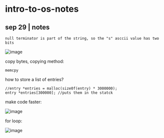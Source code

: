 # intro-to-os-notes

## sep 29 | notes

```
null terminator is part of the string, so the "s" asccii value has two bits
```
![image](https://user-images.githubusercontent.com/88512549/193122055-4c6d7c87-fc0a-43af-a16c-ffd1d938b82b.png)



copy bytes, copying method: 
```
memcpy
```

how to store a list of entries? 
```
//entry *entries = malloc(size0f(entry) * 3000000);
entry *entries[300000]; //puts them in the statck
```

make code faster: 

![image](https://user-images.githubusercontent.com/88512549/193122963-c36fbaa7-f653-47fa-af76-c013831721fd.png)


for loop: 

![image](https://user-images.githubusercontent.com/88512549/193123157-81448f07-794b-4e27-95cb-90662684e19f.png)
